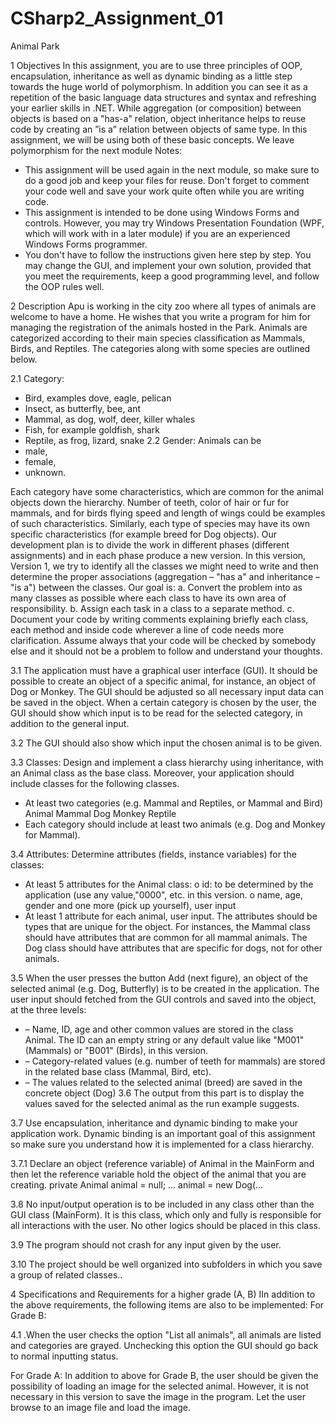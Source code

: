 # CSharp2_Assignment_01
Animal Park

1 Objectives
In this assignment, you are to use three principles of OOP, encapsulation, inheritance as well
as dynamic binding as a little step towards the huge world of polymorphism. In addition you can
see it as a repetition of the basic language data structures and syntax and refreshing your earlier
skills in .NET.
While aggregation (or composition) between objects is based on a "has-a" relation, object
inheritance helps to reuse code by creating an ”is a” relation between objects of same type. In
this assignment, we will be using both of these basic concepts. We leave polymorphism for the
next module
Notes:
- This assignment will be used again in the next module, so make sure to do a good job
and keep your files for reuse. Don't forget to comment your code well and save your
work quite often while you are writing code.
- This assignment is intended to be done using Windows Forms and controls. However,
you may try Windows Presentation Foundation (WPF, which will work with in a later
module) if you are an experienced Windows Forms programmer.
- You don't have to follow the instructions given here step by step. You may change the
GUI, and implement your own solution, provided that you meet the requirements, keep
a good programming level, and follow the OOP rules well.

2 Description
Apu is working in the city zoo where all types of animals are welcome to have a home. He
wishes that you write a program for him for managing the registration of the animals hosted in
the Park. Animals are categorized according to their main species classification as Mammals,
Birds, and Reptiles. The categories along with some species are outlined below.

2.1 Category:
- Bird, examples dove, eagle, pelican
- Insect, as butterfly, bee, ant
- Mammal, as dog, wolf, deer, killer whales
- Fish, for example goldfish, shark
- Reptile, as frog, lizard, snake
2.2 Gender: Animals can be
- male,
- female,
- unknown.

Each category have some characteristics, which are common for the animal objects down the
hierarchy. Number of teeth, color of hair or fur for mammals, and for birds flying speed and
length of wings could be examples of such characteristics. Similarly, each type of species may
have its own specific characteristics (for example breed for Dog objects).
Our development plan is to divide the work in different phases (different assignments) and in
each phase produce a new version. In this version, Version 1, we try to identify all the classes
we might need to write and then determine the proper associations (aggregation – "has a" and
inheritance – "is a") between the classes.
Our goal is:
a. Convert the problem into as many classes as possible where each class to have its own
area of responsibility.
b. Assign each task in a class to a separate method.
c. Document your code by writing comments explaining briefly each class, each method
and inside code wherever a line of code needs more clarification. Assume always that
your code will be checked by somebody else and it should not be a problem to follow
and understand your thoughts.

3.1 The application must have a graphical user interface (GUI). It should be possible to create
an object of a specific animal, for instance, an object of Dog or Monkey. The GUI should
be adjusted so all necessary input data can be saved in the object. When a certain
category is chosen by the user, the GUI should show which input is to be read for the
selected category, in addition to the general input.

3.2 The GUI should also show which input the
chosen animal is to be given.

3.3 Classes: Design and implement a class
hierarchy using inheritance, with an Animal
class as the base class. Moreover, your
application should include classes for the
following classes.
- At least two categories (e.g. Mammal
and Reptiles, or Mammal and Bird)
Animal
Mammal
Dog Monkey
Reptile
- Each category should include at least two animals (e.g. Dog and Monkey for
Mammal).

3.4 Attributes: Determine attributes (fields, instance variables) for the classes:
- At least 5 attributes for the Animal class:
o id: to be determined by the application (use any value,"0000", etc. in this
version.
o name, age, gender and one more (pick up yourself), user input
- At least 1 attribute for each animal, user input.
The attributes should be types that are unique for the object. For instances, the Mammal
class should have attributes that are common for all mammal animals. The Dog class
should have attributes that are specific for dogs, not for other animals.

3.5 When the user presses the button Add (next figure), an object of the selected animal (e.g.
Dog, Butterfly) is to be created in the application. The user input should fetched from the
GUI controls and saved into the object, at the three levels:
- – Name, ID, age and other common values are stored in the class Animal. The ID can
an empty string or any default value like "M001" (Mammals) or "B001" (Birds), in this
version.
- – Category-related values (e.g. number of teeth for mammals) are stored in the related
base class (Mammal, Bird, etc).
- – The values related to the selected animal (breed) are saved in the concrete object
(Dog)
3.6 The output from this part is to display the values saved for the selected animal as the run
example suggests.

3.7 Use encapsulation, inheritance and dynamic binding to make your application work.
Dynamic binding is an important goal of this assignment so make sure you
understand how it is implemented for a class hierarchy.

3.7.1 Declare an object (reference variable) of Animal in the MainForm and then
let the reference variable hold the object of the animal that you are creating.
private Animal animal = null;
...
animal = new Dog(...

3.8 No input/output operation is to be included in any class other than the GUI class
(MainForm). It is this class, which only and fully is responsible for all interactions with the
user. No other logics should be placed in this class.

3.9 The program should not crash for any input given by the user.

3.10 The project should be well organized into subfolders in which you save a group of related
classes..

4 Specifications and Requirements for a higher grade (A, B)
IIn addition to the above requirements, the following items are also to be implemented:
For Grade B:

4.1 .When the user checks the option "List all animals", all animals are listed and categories
are grayed. Unchecking this option the GUI should go back to normal inputting status.

For Grade A:
In addition to above for Grade B, the user should be given the possibility of loading an image
for the selected animal. However, it is not necessary in this version to save the image in the
program. Let the user browse to an image file and load the image.
